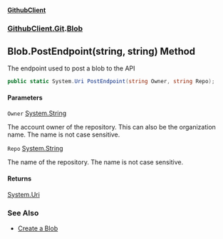 #### [GithubClient](index.md 'index')
### [GithubClient.Git](GithubClient.Git.md 'GithubClient.Git').[Blob](GithubClient.Git.Blob.md 'GithubClient.Git.Blob')

## Blob.PostEndpoint(string, string) Method

The endpoint used to post a blob to the API

```csharp
public static System.Uri PostEndpoint(string Owner, string Repo);
```
#### Parameters

<a name='GithubClient.Git.Blob.PostEndpoint(string,string).Owner'></a>

`Owner` [System.String](https://docs.microsoft.com/en-us/dotnet/api/System.String 'System.String')

The account owner of the repository. This can also be the organization name. The name is not case sensitive.

<a name='GithubClient.Git.Blob.PostEndpoint(string,string).Repo'></a>

`Repo` [System.String](https://docs.microsoft.com/en-us/dotnet/api/System.String 'System.String')

The name of the repository. The name is not case sensitive.

#### Returns
[System.Uri](https://docs.microsoft.com/en-us/dotnet/api/System.Uri 'System.Uri')

### See Also
- [Create a Blob](https://docs.github.com/en/rest/git/blobs#create-a-blob 'https://docs.github.com/en/rest/git/blobs#create-a-blob')
